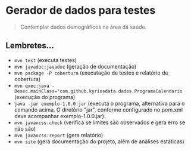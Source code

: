 # Gerador de dados para testes

> Contemplar dados demográficos na área da saúde. 


## Lembretes...
- `mvn test` (executa testes)
- `mvn javadoc:javadoc` (geração de documentação)
- `mvn package -P cobertura` (executação de testes e relatório de cobertura)
- `mvn exec:java -Dexec.mainClass="com.github.kyriosdata.dados.ProgramaCalendario` (execução do programa)
- `java -jar exemplo-1.0.0.jar` (executa o programa, alternativa para o comando acima. O diretório "jar", conforme configurado no pom.xml deve acompanhar exemplo-1.0.0.jar).
- `mvn javancss:check` (verifica se limites são observados e gera erro se não são)
- `mvn javancss:report` (gera relatório)
- `mvn site` (gera documentação do projeto, além de análises estáticas)
